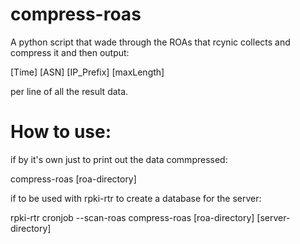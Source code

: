 # compress-roas
A python script that wade through the ROAs that rcynic collects and compress it and then output:

  [Time] [ASN] [IP_Prefix] [maxLength]

per line of all the result data.

# How to use:

if by it's own just to print out the data commpressed:

  compress-roas [roa-directory]
  
if to be used with rpki-rtr to create a database for the server:

  rpki-rtr cronjob --scan-roas compress-roas [roa-directory] [server-directory]
